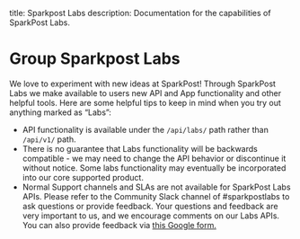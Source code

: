 title: Sparkpost Labs
description: Documentation for the capabilities of SparkPost Labs.

# Group Sparkpost Labs

We love to experiment with new ideas at SparkPost!
Through SparkPost Labs we make available to users new API and App functionality and other helpful tools.
Here are some helpful tips to keep in mind when you try out anything marked as “Labs”:


* API functionality is available under the `/api/labs/` path rather than `/api/v1/` path.
* There is no guarantee that Labs functionality will be backwards compatible - we may need to change the API behavior or discontinue it without notice. Some labs functionality may eventually be incorporated into our core supported product.
* Normal Support channels and SLAs are not available for SparkPost Labs APIs. Please refer to the Community Slack channel of #sparkpostlabs to ask questions or provide feedback. Your questions and feedback are very important to us, and we encourage comments on our Labs APIs. You can also provide feedback via [this Google form.](https://goo.gl/forms/qvTW9BbmQFsFTZB03)
